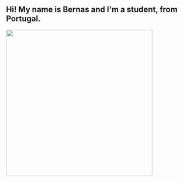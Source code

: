 <h2 align="left">Hi! My name is Bernas and I'm a student, from Portugal.</h2>

<div align="center">
  <img align="left" height="400" src="https://media.tenor.com/1oPYW_iBrqUAAAAd/roxy-migurdia.gif"/>
</div>
